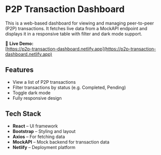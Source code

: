 # P2P Transaction Dashboard

This is a web-based dashboard for viewing and managing peer-to-peer (P2P) transactions. It fetches live data from a MockAPI endpoint and displays it in a responsive table with filter and dark mode support.

🔗 **Live Demo:**  
[https://p2p-transaction-dashboard.netlify.app](https://p2p-transaction-dashboard.netlify.app)

## Features

- View a list of P2P transactions
- Filter transactions by status (e.g. Completed, Pending)
- Toggle dark mode
- Fully responsive design

## Tech Stack

- **React** – UI framework
- **Bootstrap** – Styling and layout
- **Axios** – For fetching data
- **MockAPI** – Mock backend for transaction data
- **Netlify** – Deployment platform
